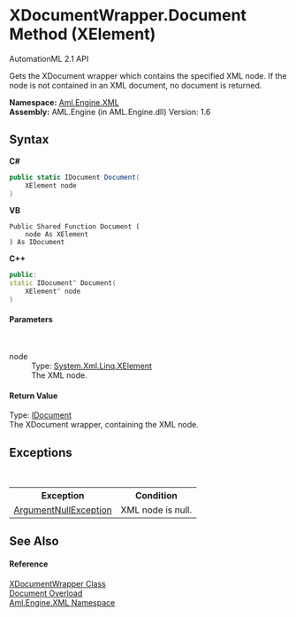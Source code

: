 # XDocumentWrapper.Document Method (XElement)
AutomationML 2.1 API 

Gets the XDocument wrapper which contains the specified XML node. If the node is not contained in an XML document, no document is returned.

**Namespace:**&nbsp;<a href="N_Aml_Engine_XML">Aml.Engine.XML</a><br />**Assembly:**&nbsp;AML.Engine (in AML.Engine.dll) Version: 1.6

## Syntax

**C#**<br />
``` C#
public static IDocument Document(
	XElement node
)
```

**VB**<br />
``` VB
Public Shared Function Document ( 
	node As XElement
) As IDocument
```

**C++**<br />
``` C++
public:
static IDocument^ Document(
	XElement^ node
)
```


#### Parameters
&nbsp;<dl><dt>node</dt><dd>Type: <a href="https://docs.microsoft.com/dotnet/api/system.xml.linq.xelement" target="_parent" rel="noopener noreferrer">System.Xml.Linq.XElement</a><br />The XML node.</dd></dl>

#### Return Value
Type: <a href="T_Aml_Engine_XML_IDocument">IDocument</a><br />The XDocument wrapper, containing the XML node.

## Exceptions
&nbsp;<table><tr><th>Exception</th><th>Condition</th></tr><tr><td><a href="https://docs.microsoft.com/dotnet/api/system.argumentnullexception" target="_parent" rel="noopener noreferrer">ArgumentNullException</a></td><td>XML node is null.</td></tr></table>

## See Also


#### Reference
<a href="T_Aml_Engine_XML_XDocumentWrapper">XDocumentWrapper Class</a><br /><a href="Overload_Aml_Engine_XML_XDocumentWrapper_Document">Document Overload</a><br /><a href="N_Aml_Engine_XML">Aml.Engine.XML Namespace</a><br />